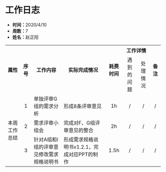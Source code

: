 <h1>工作日志</h1>
<ul>
    <li><strong>时间：</strong>2020/4/10</li>
    <li><strong>周数：</strong>7</li>
    <li><strong>姓名：</strong>赵正阳</li>
</ul>
<table style="text-align:center">
  <tr>
    <th rowspan="2">属性</th>
    <th rowspan="2">序号</th>
    <th rowspan="2">工作内容</th>
    <th rowspan="2">实际完成情况</th>
    <th rowspan="2">耗费时间</th>
    <th colspan="2">工作详情</th>
    <th rowspan="2">备注</th>
  </tr>
  <tr>
    <td>遇到的问题</td>
    <td>处理情况</td>
  </tr>
  <tr>
    <td rowspan="3">本周工作总结</td>
    <td>1</td>
    <td style="text-align:left">单独评审G组的需求分析</td>
    <td style="text-align:left">形成8条评审意见</td>
    <td>1h</td>
    <td>/</td>
    <td>/</td>
    <td>/</td>
  </tr>
  <tr>
    <td>2</td>
    <td style="text-align:left">需求评审小组会</td>
    <td style="text-align:left">完成对F、G组评审意见的整合</td>
    <td>2h</td>
    <td>/</td>
    <td>/</td>
    <td>/</td>
  </tr>
  <tr>
    <td>3</td>
    <td style="text-align:left">针对A组和I组的评审意见修改需求规格说明书</td>
    <td style="text-align:left">形成需求规格说明书v1.2.1，完成对应PPT的制作</td>
    <td>1.5h</td>
    <td>/</td>
    <td>/</td>
    <td>/</td>
  </tr>
</table>

